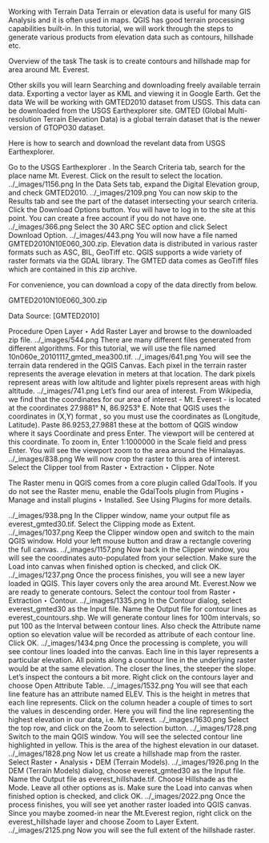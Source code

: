 Working with Terrain Data
Terrain or elevation data is useful for many GIS Analysis and it is often used in maps. QGIS has good terrain processing capabilities built-in. In this tutorial, we will work through the steps to generate various products from elevation data such as contours, hillshade etc.

Overview of the task
The task is to create contours and hillshade map for area around Mt. Everest.

Other skills you will learn
Searching and downloading freely available terrain data.
Exporting a vector layer as KML and viewing it in Google Earth.
Get the data
We will be working with GMTED2010 dataset from USGS. This data can be downloaded from the USGS Earthexplorer site. GMTED (Global Multi-resolution Terrain Elevation Data) is a global terrain dataset that is the newer version of GTOPO30 dataset.

Here is how to search and download the revelant data from USGS Earthexplorer.

Go to the USGS Earthexplorer . In the Search Criteria tab, search for the place name Mt. Everest. Click on the result to select the location.
../_images/1156.png
In the Data Sets tab, expand the Digital Elevation group, and check GMTED2010.
../_images/2109.png
You can now skip to the Results tab and see the part of the dataset intersecting your search criteria. Click the Download Options button. You will have to log in to the site at this point. You can create a free account if you do not have one.
../_images/366.png
Select the 30 ARC SEC option and click Select Download Option.
../_images/443.png
You will now have a file named GMTED2010N10E060_300.zip. Elevation data is distributed in various raster formats such as ASC, BIL, GeoTiff etc. QGIS supports a wide variety of raster formats via the GDAL library. The GMTED data comes as GeoTiff files which are contained in this zip archive.

For convenience, you can download a copy of the data directly from below.

GMTED2010N10E060_300.zip

Data Source: [GMTED2010]

Procedure
Open Layer ‣ Add Raster Layer and browse to the downloaded zip file.
../_images/544.png
There are many different files generated from different algorithms. For this tutorial, we will use the file named 10n060e_20101117_gmted_mea300.tif.
../_images/641.png
You will see the terrain data rendered in the QGIS Canvas. Each pixel in the terrain raster represents the average elevation in meters at that location. The dark pixels represent areas with low altitude and lighter pixels represent areas with high altitude.
../_images/741.png
Let’s find our area of interest. From Wikipedia, we find that the coordinates for our area of interest - Mt. Everest - is located at the coordinates 27.9881° N, 86.9253° E. Note that QGIS uses the coordinates in (X,Y) format , so you must use the coordinates as (Longitude, Latitude). Paste 86.9253,27.9881 these at the bottom of QGIS window where it says Coordinate and press Enter. The viewport will be centered at this coordinate. To zoom in, Enter 1:1000000 in the Scale field and press Enter. You will see the viewport zoom to the area around the Himalayas.
../_images/838.png
We will now crop the raster to this area of interest. Select the Clipper tool from Raster ‣ Extraction ‣ Clipper.
Note

The Raster menu in QGIS comes from a core plugin called GdalTools. If you do not see the Raster menu, enable the GdalTools plugin from Plugins ‣ Manage and install plugins ‣ Installed. See Using Plugins for more details.

../_images/938.png
In the Clipper window, name your output file as everest_gmted30.tif. Select the Clipping mode as Extent.
../_images/1037.png
Keep the Clipper window open and switch to the main QGIS window. Hold your left mouse button and draw a rectangle covering the full canvas.
../_images/1157.png
Now back in the Clipper window, you will see the coordinates auto-populated from your selection. Make sure the Load into canvas when finished option is checked, and click OK.
../_images/1237.png
Once the process finishes, you will see a new layer loaded in QGIS. This layer covers only the area around Mt. Everest.Now we are ready to generate contours. Select the contour tool from Raster ‣ Extraction ‣ Contour.
../_images/1335.png
In the Contour dialog, select everest_gmted30 as the Input file. Name the Output file for contour lines as everest_countours.shp. We will generate contour lines for 100m intervals, so put 100 as the Interval between contour lines. Also check the Attribute name option so elevation value will be recorded as attribute of each contour line. Click OK.
../_images/1434.png
Once the processing is complete, you will see contour lines loaded into the canvas. Each line in this layer represents a particular elevation. All points along a countour line in the underlying raster would be at the same elevation. The closer the lines, the steeper the slope. Let’s inspect the contours a bit more. Right click on the contours layer and choose Open Attribute Table.
../_images/1532.png
You will see that each line feature has an attribute named ELEV. This is the height in metres that each line represents. Click on the column header a couple of times to sort the values in descending order. Here you will find the line representing the highest elevation in our data, i.e. Mt. Everest.
../_images/1630.png
Select the top row, and click on the Zoom to selection button.
../_images/1728.png
Switch to the main QGIS window. You will see the selected contour line highlighted in yellow. This is the area of the highest elevation in our dataset.
../_images/1828.png
Now let us create a hillshade map from the raster. Select Raster ‣ Analysis ‣ DEM (Terrain Models).
../_images/1926.png
In the DEM (Terrain Models) dialog, choose everest_gmted30 as the Input file. Name the Output file as everest_hillshade.tif. Choose Hillshade as the Mode. Leave all other options as is. Make sure the Load into canvas when finished option is checked, and click OK.
../_images/2022.png
Once the process finishes, you will see yet another raster loaded into QGIS canvas. Since you maybe zoomed-in near the Mt.Everest region, right click on the everest_hillshade layer and choose Zoom to Layer Extent.
../_images/2125.png
Now you will see the full extent of the hillshade raster.
